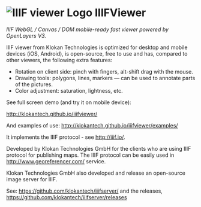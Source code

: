 ![IIIF viewer Logo](http://klokantech.github.io/iiifviewer/img/iiifviewer-logo.png) IIIFViewer
==========
*IIIF WebGL / Canvas / DOM mobile-ready fast viewer powered by OpenLayers V3.*

IIIF viewer from Klokan Technologies is optimized for desktop and mobile devices (iOS, Android), is open-source, free to use and has, compared to other viewers, the following extra features:

- Rotation on client side: pinch with fingers, alt-shift drag with the mouse.
- Drawing tools: polygons, lines, markers — can be used to annotate parts of the pictures.
- Color adjustment: saturation, lightness, etc.

See full screen demo (and try it on mobile device):

http://klokantech.github.io/iiifviewer/

And examples of use:
http://klokantech.github.io/iiifviewer/examples/

It implements the IIIF protocol - see http://iiif.io/.

Developed by Klokan Technologies GmbH for the clients who are using IIIF protocol for publishing maps.
The IIIF protocol can be easily used in http://www.georeferencer.com/ service.


Klokan Technologies GmbH also developed and release an open-source image server for IIIF.

See: https://github.com/klokantech/iiifserver/ and the releases, https://github.com/klokantech/iiifserver/releases